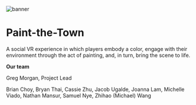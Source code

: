 ![banner](https://github.com/UCSDVR/Paint-the-Town/blob/master/PTT_logo_longcrop.png)

# Paint-the-Town

A social VR experience in which players embody a color, engage with their environment through the act of painting, and, in turn, bring the scene to life.

**Our team**

Greg Morgan, Project Lead

Brian Choy,
Bryan Thai,
Cassie Zhu,
Jacob Ugalde,
Joanna Lam,
Michelle Viado,
Nathan Mansur,
Samuel Nye,
Zhihao (Michael) Wang
